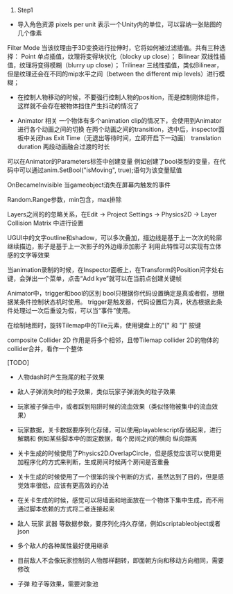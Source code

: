 ﻿1. Step1
- 导入角色资源
pixels per unit 表示一个Unity内的单位，可以容纳一张贴图的几个像素

Filter Mode 当该纹理由于3D变换进行拉伸时，它将如何被过滤插值。共有三种选择：
Point 单点插值，纹理将变得块状化（blocky up close）；
Bilinear 双线性插值，纹理将变得模糊（blurry up close）；
Trilinear 三线性插值，类似Bilinear，但是纹理还会在不同的mip水平之间（between the different mip levels）进行模糊；

- 在控制人物移动的时候，不要强行控制人物的position，而是控制刚体组件，这样就不会存在被物体挡住产生抖动的情况了

- Animator 相关
一个物体有多个animation clip的情况下，会使用到Animator进行各个动画之间的切换
在两个动画之间的transition，选中后，inspector面板中关闭has Exit Time（无退出等待时间，立即开启下一动画）
translation duration 两段动画融合过渡的时长

可以在Animator的Parameters标签中创建变量
例如创建了bool类型的变量，在代码中可以通过anim.SetBool("isMoving", true);语句为该变量赋值

OnBecameInvisible 当gameobject消失在屏幕内触发的事件

Random.Range参数，min包含，max排除

Layers之间的的忽略关系，在Edit -> Project Settings -> Physics2D -> Layer Collision Matrix 中进行设置

UGUI中的文字outline和shadow，可以多次叠加，描边线是基于上一次次的轮廓继续描边，影子是基于上一次影子的外边缘添加影子
利用此特性可以实现有立体感的文字等效果

当animation录制的时候，在Inspector面板上，在Transform的Position问字处右键，会弹出一个菜单，点击“Add kye”就可以在当前点创建关键帧

Animator中，trigger和bool的区别
bool只根据你代码设置确定是真或者假，想根据某条件控制状态机时使用。
trigger是触发器，代码设置后为真，状态根据此条件处理过一次后重设为假，可以当“事件”使用。

在绘制地图时，旋转Tilemap中的Tile元素，使用键盘上的"[" 和 "]" 按键

composite Collider 2D 作用是将多个相邻，且带Tilemap collider 2D的物体的 collider合并，看作一个整体

[TODO]
- 人物dash时产生拖尾的粒子效果

- 敌人子弹消失时的粒子效果，类似玩家子弹消失的粒子效果

- 玩家被子弹击中，或者踩到陷阱时候的流血效果（类似怪物被集中的流血效果）

- 玩家数据，关卡数据要序列化存储，可以使用playablescript存储起来，进行解耦和
例如某些脚本中的固定数据，每个房间之间的横向 纵向距离

- 关卡生成的时候使用了Physics2D.OverlapCircle，但是感觉应该可以使用更加程序化的方式来判断，生成房间时候两个房间是否重叠

- 关卡生成的时候使用了一个很笨的挨个判断的方式，虽然达到了目的，但是感觉效率很低，应该有更高效的办法

- 在关卡生成的时候，感觉可以将墙面和地面放在一个物体下集中生成，而不用通过脚本依赖的方式将二者连接起来

- 敌人 玩家 武器 等数据参数，要序列化持久存储，例如scriptableobject或者json

- 多个敌人的各种属性最好使用继承

- 目前敌人不会像玩家控制的人物那样翻转，即面朝方向和移动方向相同，需要修改
- 子弹 粒子等效果，需要对象池